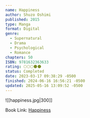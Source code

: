```yaml
---
name: Happiness
author: Shuzo Oshimi
published: 2015
type: Manga
format: Digital
genre:
  - Supernatural
  - Drama
  - Psychological
  - Romance
chapters: 50
ISBN: 9781632363633
rating: 🌕🌕🌕🌑🌑
status: Completed
date: 2023-03-17 09:38:29 -0500
finished: 2024-06-16 16:56:21 -0500
updated: 2025-05-16 13:09:52 -0500
---
```


![[happiness.jpg|300]]

Book Link: [Happiness](https://myanimelist.net/manga/85173/Happiness)
